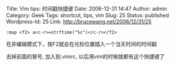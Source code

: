 Title: Vim tips: 时间戳快捷键
Date: 2006-12-31 14:47
Author: admin
Category: Geek
Tags: shortcut, tips, vim
Slug: 25
Status: published
Wordpress-Id: 25
Link: http://brucewang.net/2006/12/31/25

`:map <f2> a<c-r>=strftime("%c")</c-r></f2>`

  
在非编辑模式下，按F2就会在光标位置插入一个当天时间的时间戳  
  
  
去掉前面的冒号, 加入到.vimrc, 以后用vim的时候就都有这个快捷键了  

